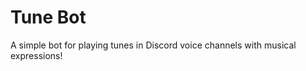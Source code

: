 Tune Bot
========

A simple bot for playing tunes in Discord voice channels with musical expressions!

